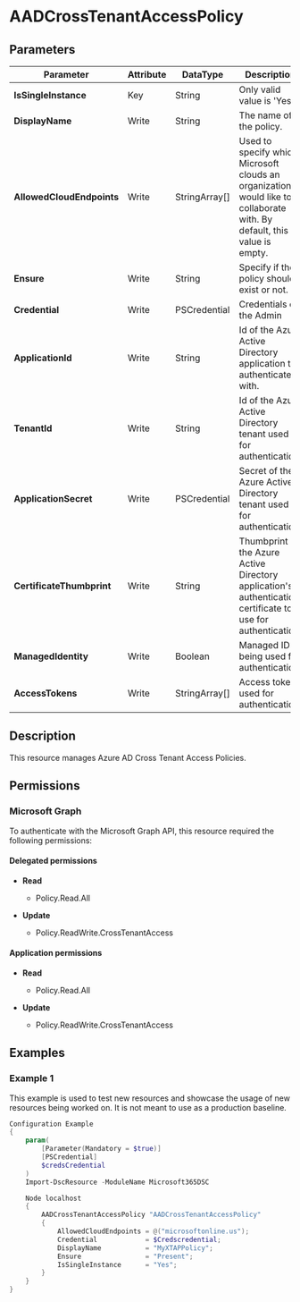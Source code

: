 ﻿# AADCrossTenantAccessPolicy

## Parameters

| Parameter | Attribute | DataType | Description | Allowed Values |
| --- | --- | --- | --- | --- |
| **IsSingleInstance** | Key | String | Only valid value is 'Yes'. | `Yes` |
| **DisplayName** | Write | String | The name of the policy. | |
| **AllowedCloudEndpoints** | Write | StringArray[] | Used to specify which Microsoft clouds an organization would like to collaborate with. By default, this value is empty. | `microsoftonline.com`, `microsoftonline.us`, `partner.microsoftonline.cn` |
| **Ensure** | Write | String | Specify if the policy should exist or not. | `Present` |
| **Credential** | Write | PSCredential | Credentials of the Admin | |
| **ApplicationId** | Write | String | Id of the Azure Active Directory application to authenticate with. | |
| **TenantId** | Write | String | Id of the Azure Active Directory tenant used for authentication. | |
| **ApplicationSecret** | Write | PSCredential | Secret of the Azure Active Directory tenant used for authentication. | |
| **CertificateThumbprint** | Write | String | Thumbprint of the Azure Active Directory application's authentication certificate to use for authentication. | |
| **ManagedIdentity** | Write | Boolean | Managed ID being used for authentication. | |
| **AccessTokens** | Write | StringArray[] | Access token used for authentication. | |


## Description

This resource manages Azure AD Cross Tenant Access Policies.

## Permissions

### Microsoft Graph

To authenticate with the Microsoft Graph API, this resource required the following permissions:

#### Delegated permissions

- **Read**

    - Policy.Read.All

- **Update**

    - Policy.ReadWrite.CrossTenantAccess

#### Application permissions

- **Read**

    - Policy.Read.All

- **Update**

    - Policy.ReadWrite.CrossTenantAccess

## Examples

### Example 1

This example is used to test new resources and showcase the usage of new resources being worked on.
It is not meant to use as a production baseline.

```powershell
Configuration Example
{
    param(
        [Parameter(Mandatory = $true)]
        [PSCredential]
        $credsCredential
    )
    Import-DscResource -ModuleName Microsoft365DSC

    Node localhost
    {
        AADCrossTenantAccessPolicy "AADCrossTenantAccessPolicy"
        {
            AllowedCloudEndpoints = @("microsoftonline.us");
            Credential            = $Credscredential;
            DisplayName           = "MyXTAPPolicy";
            Ensure                = "Present";
            IsSingleInstance      = "Yes";
        }
    }
}
```

